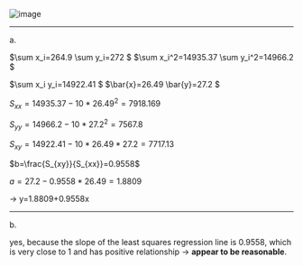 ![image](https://github.com/user-attachments/assets/41cd0377-b0d4-4345-9d9f-4d22fa48f94d)

---
a.

$\sum x_i=264.9 \sum y_i=272 $
$\sum x_i^2=14935.37 \sum y_i^2=14966.2 $

$\sum x_i y_i=14922.41 $
$\bar{x}=26.49 \bar{y}=27.2 $

$S_{xx}=14935.37-10* 26.49^2 =7918.169$

$S_{yy}=14966.2-10* 27.2^2 =7567.8$

$S_{xy}=14922.41-10* 26.49*27.2=7717.13$

$b=\frac{S_{xy}}{S_{xx}}=0.9558$

$a=27.2-0.9558* 26.49=1.8809$

→ y=1.8809+0.9558x

---
b.

yes, because the slope of the least squares regression line is 0.9558, which is very close to 1 and has positive relationship → **appear to be reasonable**.





